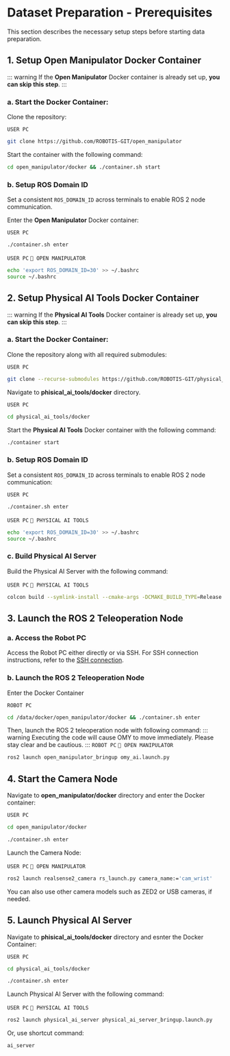 # Dataset Preparation - Prerequisites

This section describes the necessary setup steps before starting data preparation.

## 1. Setup Open Manipulator Docker Container

::: warning
If the **Open Manipulator** Docker container is already set up, **you can skip this step**.
:::

### a. Start the Docker Container:

Clone the repository:

`USER PC`
```bash
git clone https://github.com/ROBOTIS-GIT/open_manipulator
```
Start the container with the following command:

```bash
cd open_manipulator/docker && ./container.sh start
```

### b. Setup ROS Domain ID
Set a consistent `ROS_DOMAIN_ID` across terminals to enable ROS 2 node communication.


Enter the **Open Manipulator** Docker container:

`USER PC`
```bash
./container.sh enter
```

`USER PC` `🐋 OPEN MANIPULATOR`

```bash
echo 'export ROS_DOMAIN_ID=30' >> ~/.bashrc
source ~/.bashrc
```

## 2. Setup Physical AI Tools Docker Container

::: warning
If the **Physical AI Tools** Docker container is already set up, **you can skip this step**.
:::

### a. Start the Docker Container:

Clone the repository along with all required submodules:

`USER PC`
```bash
git clone --recurse-submodules https://github.com/ROBOTIS-GIT/physical_ai_tools.git
```

Navigate to **phisical_ai_tools/docker** directory. 

`USER PC`
```bash
cd physical_ai_tools/docker
```

Start the **Physical AI Tools** Docker container with the following command:

```bash
./container start
```


### b. Setup ROS Domain ID
Set a consistent `ROS_DOMAIN_ID` across terminals to enable ROS 2 node communication:


`USER PC`
```bash
./container.sh enter
```

`USER PC` `🐋 PHYSICAL AI TOOLS`
```bash
echo 'export ROS_DOMAIN_ID=30' >> ~/.bashrc
source ~/.bashrc
```

### c. Build Physical AI Server

Build the Physical AI Server with the following command:

`USER PC` `🐋 PHYSICAL AI TOOLS`
```bash
colcon build --symlink-install --cmake-args -DCMAKE_BUILD_TYPE=Release
```

## 3. Launch the ROS 2 Teleoperation Node

### a. Access the Robot PC
Access the Robot PC either directly or via SSH. For SSH connection instructions, refer to the [SSH connection](/omy/setup_guide_omy#ssh-connection). 

### b. Launch the ROS 2 Teleoperation Node

Enter the Docker Container

`ROBOT PC`
```bash
cd /data/docker/open_manipulator/docker && ./container.sh enter
```

Then, launch the ROS 2 teleoperation node with following command:
::: warning
Executing the code will cause OMY to move immediately. Please stay clear and be cautious.
:::
`ROBOT PC` `🐋 OPEN MANIPULATOR`
```bash
ros2 launch open_manipulator_bringup omy_ai.launch.py
```

## 4. Start the Camera Node

Navigate to **open_manipulator/docker** directory and enter the Docker container:

`USER PC`
```bash
cd open_manipulator/docker
```
```bash
./container.sh enter
```

Launch the Camera Node:

`USER PC` `🐋 OPEN MANIPULATOR`
```bash
ros2 launch realsense2_camera rs_launch.py camera_name:='cam_wrist'
```

You can also use other camera models such as ZED2 or USB cameras, if needed.


## 5. Launch Physical AI Server

Navigate to **phisical_ai_tools/docker** directory and esnter the Docker Container:

`USER PC`
```bash
cd physical_ai_tools/docker
```
```bash
./container.sh enter
```

Launch Physical AI Server with the following command:

`USER PC` `🐋 PHYSICAL AI TOOLS`
```bash
ros2 launch physical_ai_server physical_ai_server_bringup.launch.py
```
Or, use shortcut command:

```bash
ai_server
```